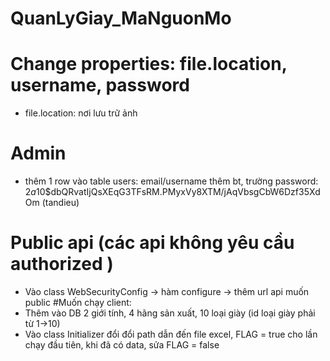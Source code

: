 # QuanLyGiay_MaNguonMo
# Change properties: file.location, username, password
  - file.location: nơi lưu trữ ảnh
# Admin
  - thêm 1 row vào table users: email/username thêm bt, trường password: $2a$10$dbQRvatIjQsXEqG3TFsRM.PMyxVy8XTM/jAqVbsgCbW6Dzf35XdOm (tandieu)
# Public api (các api không yêu cầu authorized )
  - Vào class WebSecurityConfig -> hàm configure -> thêm url api muốn public
#Muốn chạy client:
  - Thêm vào DB 2 giới tính, 4 hãng sản xuất, 10 loại giày (id loại giày phải từ 1->10)
  - Vào class Initializer đổi đổi path dẫn đến file excel, FLAG = true cho lần chạy đầu tiên, khi đã có data, sửa FLAG = false
